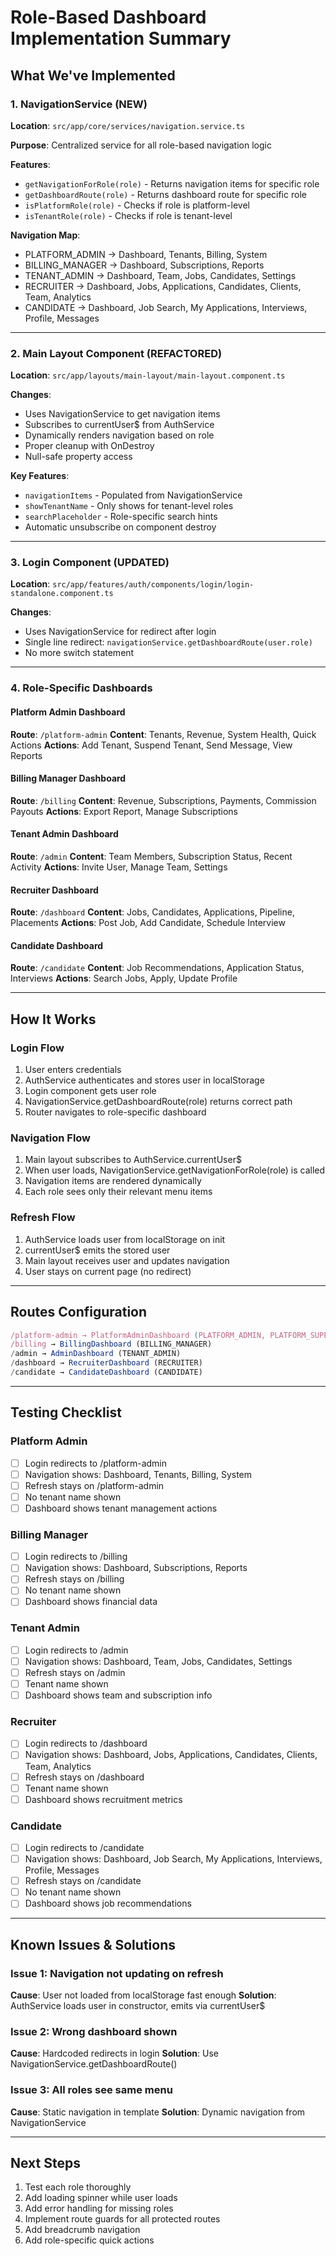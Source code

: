 # Role-Based Dashboard Implementation Summary

## What We've Implemented

### 1. NavigationService (NEW)
**Location**: `src/app/core/services/navigation.service.ts`

**Purpose**: Centralized service for all role-based navigation logic

**Features**:
- `getNavigationForRole(role)` - Returns navigation items for specific role
- `getDashboardRoute(role)` - Returns dashboard route for specific role
- `isPlatformRole(role)` - Checks if role is platform-level
- `isTenantRole(role)` - Checks if role is tenant-level

**Navigation Map**:
- PLATFORM_ADMIN → Dashboard, Tenants, Billing, System
- BILLING_MANAGER → Dashboard, Subscriptions, Reports
- TENANT_ADMIN → Dashboard, Team, Jobs, Candidates, Settings
- RECRUITER → Dashboard, Jobs, Applications, Candidates, Clients, Team, Analytics
- CANDIDATE → Dashboard, Job Search, My Applications, Interviews, Profile, Messages

---

### 2. Main Layout Component (REFACTORED)
**Location**: `src/app/layouts/main-layout/main-layout.component.ts`

**Changes**:
- Uses NavigationService to get navigation items
- Subscribes to currentUser$ from AuthService
- Dynamically renders navigation based on role
- Proper cleanup with OnDestroy
- Null-safe property access

**Key Features**:
- `navigationItems` - Populated from NavigationService
- `showTenantName` - Only shows for tenant-level roles
- `searchPlaceholder` - Role-specific search hints
- Automatic unsubscribe on component destroy

---

### 3. Login Component (UPDATED)
**Location**: `src/app/features/auth/components/login/login-standalone.component.ts`

**Changes**:
- Uses NavigationService for redirect after login
- Single line redirect: `navigationService.getDashboardRoute(user.role)`
- No more switch statement

---

### 4. Role-Specific Dashboards

#### Platform Admin Dashboard
**Route**: `/platform-admin`
**Content**: Tenants, Revenue, System Health, Quick Actions
**Actions**: Add Tenant, Suspend Tenant, Send Message, View Reports

#### Billing Manager Dashboard
**Route**: `/billing`
**Content**: Revenue, Subscriptions, Payments, Commission Payouts
**Actions**: Export Report, Manage Subscriptions

#### Tenant Admin Dashboard
**Route**: `/admin`
**Content**: Team Members, Subscription Status, Recent Activity
**Actions**: Invite User, Manage Team, Settings

#### Recruiter Dashboard
**Route**: `/dashboard`
**Content**: Jobs, Candidates, Applications, Pipeline, Placements
**Actions**: Post Job, Add Candidate, Schedule Interview

#### Candidate Dashboard
**Route**: `/candidate`
**Content**: Job Recommendations, Application Status, Interviews
**Actions**: Search Jobs, Apply, Update Profile

---

## How It Works

### Login Flow
1. User enters credentials
2. AuthService authenticates and stores user in localStorage
3. Login component gets user role
4. NavigationService.getDashboardRoute(role) returns correct path
5. Router navigates to role-specific dashboard

### Navigation Flow
1. Main layout subscribes to AuthService.currentUser$
2. When user loads, NavigationService.getNavigationForRole(role) is called
3. Navigation items are rendered dynamically
4. Each role sees only their relevant menu items

### Refresh Flow
1. AuthService loads user from localStorage on init
2. currentUser$ emits the stored user
3. Main layout receives user and updates navigation
4. User stays on current page (no redirect)

---

## Routes Configuration

```typescript
/platform-admin → PlatformAdminDashboard (PLATFORM_ADMIN, PLATFORM_SUPER_ADMIN)
/billing → BillingDashboard (BILLING_MANAGER)
/admin → AdminDashboard (TENANT_ADMIN)
/dashboard → RecruiterDashboard (RECRUITER)
/candidate → CandidateDashboard (CANDIDATE)
```

---

## Testing Checklist

### Platform Admin
- [ ] Login redirects to /platform-admin
- [ ] Navigation shows: Dashboard, Tenants, Billing, System
- [ ] Refresh stays on /platform-admin
- [ ] No tenant name shown
- [ ] Dashboard shows tenant management actions

### Billing Manager
- [ ] Login redirects to /billing
- [ ] Navigation shows: Dashboard, Subscriptions, Reports
- [ ] Refresh stays on /billing
- [ ] No tenant name shown
- [ ] Dashboard shows financial data

### Tenant Admin
- [ ] Login redirects to /admin
- [ ] Navigation shows: Dashboard, Team, Jobs, Candidates, Settings
- [ ] Refresh stays on /admin
- [ ] Tenant name shown
- [ ] Dashboard shows team and subscription info

### Recruiter
- [ ] Login redirects to /dashboard
- [ ] Navigation shows: Dashboard, Jobs, Applications, Candidates, Clients, Team, Analytics
- [ ] Refresh stays on /dashboard
- [ ] Tenant name shown
- [ ] Dashboard shows recruitment metrics

### Candidate
- [ ] Login redirects to /candidate
- [ ] Navigation shows: Dashboard, Job Search, My Applications, Interviews, Profile, Messages
- [ ] Refresh stays on /candidate
- [ ] No tenant name shown
- [ ] Dashboard shows job recommendations

---

## Known Issues & Solutions

### Issue 1: Navigation not updating on refresh
**Cause**: User not loaded from localStorage fast enough
**Solution**: AuthService loads user in constructor, emits via currentUser$

### Issue 2: Wrong dashboard shown
**Cause**: Hardcoded redirects in login
**Solution**: Use NavigationService.getDashboardRoute()

### Issue 3: All roles see same menu
**Cause**: Static navigation in template
**Solution**: Dynamic navigation from NavigationService

---

## Next Steps

1. Test each role thoroughly
2. Add loading spinner while user loads
3. Add error handling for missing roles
4. Implement route guards for all protected routes
5. Add breadcrumb navigation
6. Add role-specific quick actions
